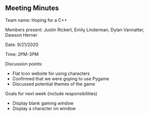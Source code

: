 ## Meeting Minutes

Team name: Hoping for a C++

Members present: Justin Rickert, Emily Linderman, Dylan Vannatter, Dawson Herner

Date: 9/21/2020

Time: 2PM-3PM

Discussion points:

* Flat Icon website for using characters
* Confirmed that we were goping to use Pygame
* Discussed potential themes of the game

Goals for next week (include responsibilities)
* Display blank gaming window
* Display a character on window
